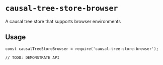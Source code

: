 # `causal-tree-store-browser`

A causal tree store that supports browser environments

## Usage

```
const causalTreeStoreBrowser = require('causal-tree-store-browser');

// TODO: DEMONSTRATE API
```
